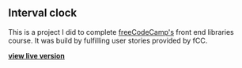 ## Interval clock

This is a project I did to complete [freeCodeCamp's](https://www.freecodecamp.org) front end libraries course. It was build by fulfilling user stories provided by fCC.

**[view live version](https://learning-project-01.netlify.app/)**